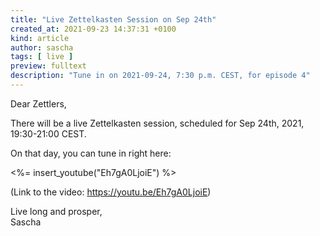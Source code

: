 ```yaml
---
title: "Live Zettelkasten Session on Sep 24th"
created_at: 2021-09-23 14:37:31 +0100
kind: article
author: sascha
tags: [ live ]
preview: fulltext
description: "Tune in on 2021-09-24, 7:30 p.m. CEST, for episode 4"
---
```

Dear Zettlers,

There will be a live Zettelkasten session, scheduled for Sep 24th, 2021, 19:30-21:00 CEST.

On that day, you can tune in right here:

<%= insert_youtube("Eh7gA0LjoiE") %>

(Link to the video: <https://youtu.be/Eh7gA0LjoiE>)

Live long and prosper,<br>
Sascha
